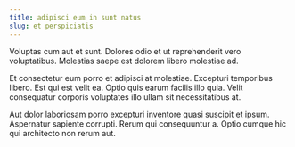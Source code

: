 ```yaml
---
title: adipisci eum in sunt natus
slug: et perspiciatis
---
```


Voluptas cum aut et sunt. Dolores odio et ut reprehenderit vero voluptatibus. Molestias saepe est dolorem libero molestiae ad.

Et consectetur eum porro et adipisci at molestiae. Excepturi temporibus libero. Est qui est velit ea. Optio quis earum facilis illo quia. Velit consequatur corporis voluptates illo ullam sit necessitatibus at.

Aut dolor laboriosam porro excepturi inventore quasi suscipit et ipsum. Aspernatur sapiente corrupti. Rerum qui consequuntur a. Optio cumque hic qui architecto non rerum aut.
